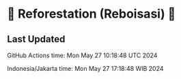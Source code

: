 
# 🌳 Reforestation (Reboisasi) 🌲

## Last Updated

GitHub Actions time: Mon May 27 10:18:48 UTC 2024

Indonesia/Jakarta time: Mon May 27 17:18:48 WIB 2024
